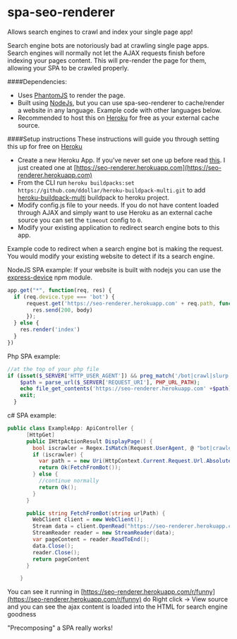 # spa-seo-renderer
Allows search engines to crawl and index your single page app!

Search engine bots are notoriously bad at crawling single page apps.  Search engines will normally not let the AJAX requests finish before indexing your pages content.  This will pre-render the page for them, allowing your SPA to be crawled properly.

####Dependencies: 
* Uses [PhantomJS](http://phantomjs.org/) to render the page.
* Built using [NodeJs](https://nodejs.org), but you can use spa-seo-renderer to cache/render a website in any language.  Example code with other languages below.
* Recommended to host this on [Heroku](https://heroku.com) for free as your external cache source.

####Setup instructions
These instructions will guide you through setting this up for free on [Heroku](https://heroku.com)
* Create a new Heroku App.  If you've never set one up before read [this](https://devcenter.heroku.com/articles/getting-started-with-nodejs#introduction). I just created one at [https://seo-renderer.herokuapp.com](https://seo-renderer.herokuapp.com)
* From the CLI run `heroku buildpacks:set https://github.com/ddollar/heroku-buildpack-multi.git` to add [heroku-buildpack-multi](https://github.com/ddollar/heroku-buildpack-multi) buildpack to heroku project.
* Modify config.js file to your needs.  If you do not have content loaded through AJAX and simply want to use Heroku as an external cache source you can set the `timeout` config to `0`.
* Modify your existing application to redirect search engine bots to this app.

Example code to redirect when a search engine bot is making the request.  You would modify your existing website to detect if its a search engine.

NodeJS SPA example:
If your website is built with nodejs you can use the [express-device](https://github.com/rguerreiro/express-device) npm module.
```js
app.get("*", function(req, res) {
  if (req.device.type === 'bot') {
      request.get('https://seo-renderer.herokuapp.com' + req.path, function(error, response, body) {
        res.send(200, body)
      });
  } else {
    res.render('index')
  }
})
```

Php SPA example:
```php
//at the top of your php file
if (isset($_SERVER['HTTP_USER_AGENT']) && preg_match('/bot|crawl|slurp|spider/i', $_SERVER['HTTP_USER_AGENT'])) {
    $path = parse_url($_SERVER['REQUEST_URI'], PHP_URL_PATH);
    echo file_get_contents('https://seo-renderer.herokuapp.com' +$path);
    exit;
  }
```

c# SPA example:
```c#
public class ExampleApp: ApiController {
      [HttpGet]
      public IHttpActionResult DisplayPage() {
        bool iscrawler = Regex.IsMatch(Request.UserAgent, @ "bot|crawler|baiduspider|80legs|ia_archiver|voyager|curl|wget|yahoo! slurp|mediapartners-google", RegexOptions.IgnoreCase);
        if (iscrawler) {
          var path = = new Uri(HttpContext.Current.Request.Url.AbsoluteUri).path
          return Ok(FetchFromBot());
        } else {
          //continue normally
          return Ok();
        }
      }

      public string FetchFromBot(string urlPath) {
        WebClient client = new WebClient();
        Stream data = client.OpenRead("https://seo-renderer.herokuapp.com"+ urlPath);
        StreamReader reader = new StreamReader(data);
        var pageContent = reader.ReadToEnd();
        data.Close();
        reader.Close();
        return pageContent
      }

    }
```
You can see it running in [https://seo-renderer.herokuapp.com/r/funny](https://seo-renderer.herokuapp.com/r/funny) do Right click -> View source and you can see the ajax content is loaded into the HTML for search engine goodness

"Precomposing" a SPA really works!
